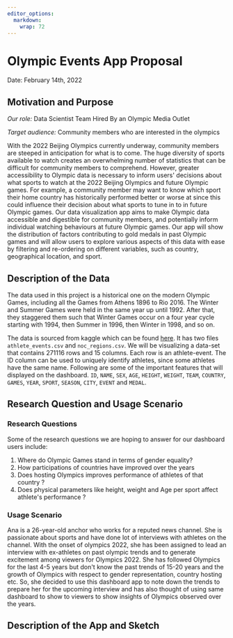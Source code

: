 ```yaml
---
editor_options: 
  markdown: 
    wrap: 72
---
```


# Olympic Events App Proposal

Date: February 14th, 2022

## Motivation and Purpose

*Our role:* Data Scientist Team Hired By an Olympic Media Outlet

*Target audience:* Community members who are interested in the olympics

With the 2022 Beijing Olympics currently underway, community members are
steeped in anticipation for what is to come. The huge diversity of
sports available to watch creates an overwhelming number of statistics
that can be difficult for community members to comprehend. However,
greater accessibility to Olympic data is necessary to inform users'
decisions about what sports to watch at the 2022 Beijing Olympics and
future Olympic games. For example, a community member may want to know
which sport their home country has historically performed better or
worse at since this could influence their decision about what sports to
tune in to in future Olympic games. Our data visualization app aims to
make Olympic data accessible and digestible for community members, and
potentially inform individual watching behaviours at future Olympic
games. Our app will show the distribution of factors contributing to
gold medals in past Olympic games and will allow users to explore
various aspects of this data with ease by filtering and re-ordering on
different variables, such as country, geographical location, and sport.

## Description of the Data

The data used in this project is a historical one on the modern Olympic
Games, including all the Games from Athens 1896 to Rio 2016. The Winter
and Summer Games were held in the same year up until 1992. After that,
they staggered them such that Winter Games occur on a four year cycle
starting with 1994, then Summer in 1996, then Winter in 1998, and so on.

The data is sourced from kaggle which can be found
[here](https://www.kaggle.com/heesoo37/120-years-of-olympic-history-athletes-and-results?select=noc_regions.csv).
It has two files `athlete_events.csv` and `noc_regions.csv`. We will be
visualizing a data-set that contains 271116 rows and 15 columns. Each
row is an athlete-event. The ID column can be used to uniquely identify
athletes, since some athletes have the same name. Following are some of
the important features that will displayed on the dashboard. `ID`,
`NAME`, `SEX`, `AGE`, `HEIGHT`, `WEIGHT`, `TEAM`, `COUNTRY`, `GAMES`,
`YEAR`, `SPORT`, `SEASON`, `CITY`, `EVENT` and `MEDAL`.

## Research Question and Usage Scenario
### Research Questions

Some of the research questions we are hoping to answer for our dashboard users include:

1. Where do Olympic Games stand in terms of gender equality?
2. How participations of countries have improved over the years
3. Does hosting Olympics improves performance of athletes of that country ?
4. Does physical parameters like height, weight and Age per sport affect athlete's performance ?

### Usage Scenario
Ana is a 26-year-old anchor who works for a reputed news channel. She is passionate about sports and have done lot of interviews with athletes on the channel. With the onset of olympics 2022, she has been assigned to lead an interview with ex-athletes on past olympic trends and to generate excitement among viewers for Olympics 2022. She has followed Olympics for the last 4-5 years but don't know the past trends of 15-20 years and the growth of Olympics with respect to gender representation, country hosting etc. So, she decided to use this dashboard app to note down the trends to prepare her for the upcoming interview and has also thought of using same dashboard to show to viewers to show insights of Olympics observed over the years.
## Description of the App and Sketch

